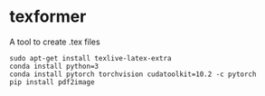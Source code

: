 # texformer
A tool to create .tex files

```
sudo apt-get install texlive-latex-extra
conda install python=3
conda install pytorch torchvision cudatoolkit=10.2 -c pytorch
pip install pdf2image
```
